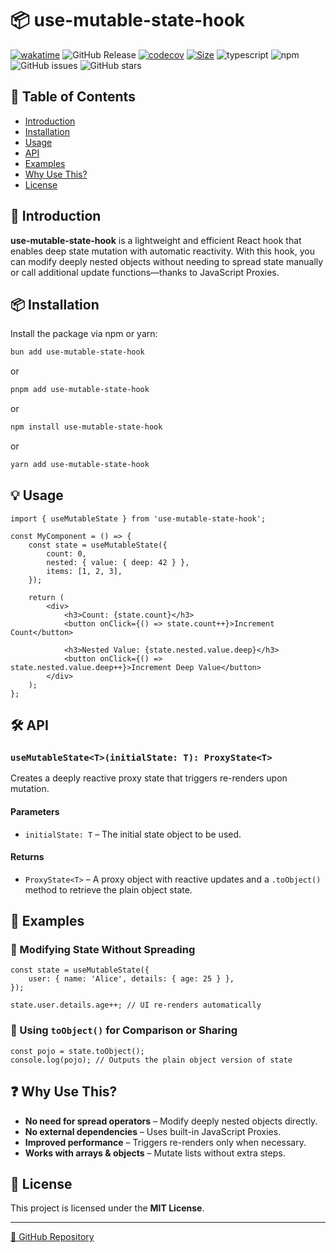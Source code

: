 # 📦 use-mutable-state-hook

[![wakatime](https://wakatime.com/badge/user/a0b906ce-b8e7-4463-8bce-383238df6d4b/project/c1957c46-f653-4b73-ac2b-2f4d5772a6da.svg)](https://wakatime.com/badge/user/a0b906ce-b8e7-4463-8bce-383238df6d4b/project/c1957c46-f653-4b73-ac2b-2f4d5772a6da)
![GitHub Release](https://img.shields.io/github/v/release/ragaeeb/use-mutable-state-hook)
[![codecov](https://codecov.io/github/ragaeeb/use-mutable-state-hook/graph/badge.svg?token=9DWYN1ETDS)](https://codecov.io/github/ragaeeb/use-mutable-state-hook)
[![Size](https://deno.bundlejs.com/badge?q=use-mutable-state-hook@latest&badge=detailed)](https://bundlejs.com/?q=use-mutable-state-hook%40latest)
![typescript](https://badgen.net/badge/icon/typescript?icon=typescript&label&color=blue)
![npm](https://img.shields.io/npm/dm/use-mutable-state-hook)
![GitHub issues](https://img.shields.io/github/issues/ragaeeb/use-mutable-state-hook)
![GitHub stars](https://img.shields.io/github/stars/ragaeeb/use-mutable-state-hook?style=social)

## 📖 Table of Contents

- [Introduction](#introduction)
- [Installation](#installation)
- [Usage](#usage)
- [API](#api)
- [Examples](#examples)
- [Why Use This?](#why-use-this)
- [License](#license)

## 🚀 Introduction

**use-mutable-state-hook** is a lightweight and efficient React hook that enables deep state mutation with automatic reactivity. With this hook, you can modify deeply nested objects without needing to spread state manually or call additional update functions—thanks to JavaScript Proxies.

## 📦 Installation

Install the package via npm or yarn:

```sh
bun add use-mutable-state-hook
```

or

```sh
pnpm add use-mutable-state-hook
```

or

```sh
npm install use-mutable-state-hook
```

or

```sh
yarn add use-mutable-state-hook
```

## 💡 Usage

```tsx
import { useMutableState } from 'use-mutable-state-hook';

const MyComponent = () => {
    const state = useMutableState({
        count: 0,
        nested: { value: { deep: 42 } },
        items: [1, 2, 3],
    });

    return (
        <div>
            <h3>Count: {state.count}</h3>
            <button onClick={() => state.count++}>Increment Count</button>

            <h3>Nested Value: {state.nested.value.deep}</h3>
            <button onClick={() => state.nested.value.deep++}>Increment Deep Value</button>
        </div>
    );
};
```

## 🛠 API

### `useMutableState<T>(initialState: T): ProxyState<T>`

Creates a deeply reactive proxy state that triggers re-renders upon mutation.

#### Parameters

- `initialState: T` – The initial state object to be used.

#### Returns

- `ProxyState<T>` – A proxy object with reactive updates and a `.toObject()` method to retrieve the plain object state.

## 📌 Examples

### 🔹 Modifying State Without Spreading

```tsx
const state = useMutableState({
    user: { name: 'Alice', details: { age: 25 } },
});

state.user.details.age++; // UI re-renders automatically
```

### 🔹 Using `toObject()` for Comparison or Sharing

```tsx
const pojo = state.toObject();
console.log(pojo); // Outputs the plain object version of state
```

## ❓ Why Use This?

- **No need for spread operators** – Modify deeply nested objects directly.
- **No external dependencies** – Uses built-in JavaScript Proxies.
- **Improved performance** – Triggers re-renders only when necessary.
- **Works with arrays & objects** – Mutate lists without extra steps.

## 📜 License

This project is licensed under the **MIT License**.

---

[🔗 GitHub Repository](https://github.com/ragaeeb/use-mutable-state-hook)
